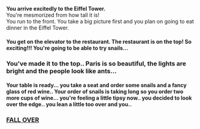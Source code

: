 **You arrive excitedly to the Eiffel Tower.**  
You're mesmorized from how tall it is!  
You run to the front. You take a big picture first and you plan on going to eat dinner in the Eiffel Tower.  

#### You get on the elevator to the restaurant. The restaurant is on the top! So exciting!!! You're going to be able to try snails...  
### You've made it to the top.. Paris is so beautiful, the lights are bright and the people look like ants... 
#### Your table is ready... you take a seat and order some snails and a fancy glass of red wine.. Your order of snails is taking long so you order two more cups of wine... you're feeling a little tipsy now.. you decided to look over the edge.. you lean a little too over and you.. 
### [FALL OVER](endings/fall.md)
